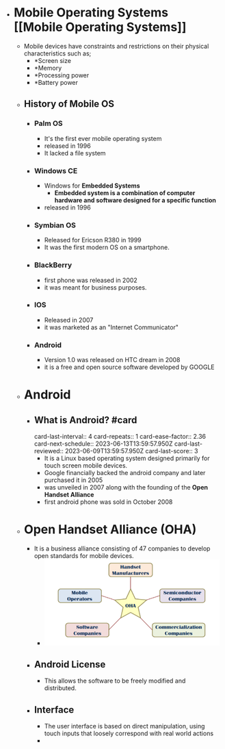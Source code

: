 - # Mobile Operating Systems [[Mobile Operating Systems]]
	- Mobile devices have constraints and restrictions on their physical characteristics such as;
		- *Screen size
		- *Memory
		- *Processing power
		- *Battery power
	- ## History of Mobile OS
		- ### **Palm OS**
			- It's the first ever mobile operating system
			- released in 1996
			- It lacked a file system
		- ### **Windows CE**
			- Windows for **Embedded Systems**
				- **Embedded system is a combination of computer hardware and software designed for a specific function**
			- released in 1996
		- ### **Symbian OS**
			- Released for Ericson R380 in 1999
			- It was the first modern OS on a smartphone.
		- ### **BlackBerry**
			- first phone was released in 2002
			- it was meant for business purposes.
		- ### IOS
			- Released in 2007
			- it was marketed as an "Internet Communicator"
		- ### Android
			- Version 1.0 was released on HTC dream in 2008
			- it is a free and open source software developed by GOOGLE
	- # Android
		- ## What is Android? #card
		  card-last-interval:: 4
		  card-repeats:: 1
		  card-ease-factor:: 2.36
		  card-next-schedule:: 2023-06-13T13:59:57.950Z
		  card-last-reviewed:: 2023-06-09T13:59:57.950Z
		  card-last-score:: 3
			- It is a Linux based operating system designed primarily for touch screen mobile devices.
			- Google financially backed the android company and later purchased it in 2005
			- was unveiled in 2007 along with the founding of the **Open Handset Alliance**
			- first android phone was sold in October 2008
	- # Open Handset Alliance (OHA)
		- It is a business alliance consisting of 47 companies to develop open standards for mobile devices.
			- ![image.png](../assets/image_1686149121213_0.png)
		- ## Android License
			- This allows the software to be freely modified and distributed.
		- ## Interface
			- The user interface is based on direct manipulation, using touch inputs that loosely correspond with real world actions
			-